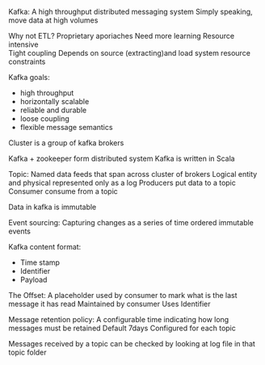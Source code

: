 Kafka: 
A high throughput distributed messaging system 
Simply speaking, move data at high volumes

Why not ETL? 
Proprietary aporiaches
Need more learning
Resource intensive  
Tight coupling
Depends on source (extracting)and load system resource constraints
 
Kafka goals: 
- high throughput
- horizontally scalable 
- reliable and durable 
- loose coupling 
- flexible message semantics 

Cluster is a group of kafka brokers

Kafka + zookeeper form distributed system 
Kafka is written in Scala

Topic: 
Named data feeds that span across cluster of brokers 
Logical entity and physical represented only as a log
Producers put data to a topic 
Consumer consume from a topic

Data in kafka is immutable 

Event sourcing: 
Capturing changes as a series of time ordered immutable events 

Kafka content format: 
- Time stamp
- Identifier 
- Payload 

The Offset: 
A placeholder used by consumer to mark what is the last message it has read 
Maintained by consumer 
Uses Identifier 

Message retention policy: 
A configurable time indicating how long messages must be retained 
Default 7days
Configured for each topic 

Messages received by a topic can be checked by looking at log file in that topic folder 


